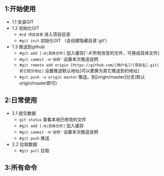 ## 1:开始使用
- 1.1 安装GIT
- 1.2 初始化GIT
    + `#cd 项目目录`     进入项目目录 
    + `#git init`     初始化GIT （会创建隐藏目录‘.git’）
- 1.3 推送到github
    + `#git add [-A|具体文件]`    加入缓存['-A'所有改变的文件，可换成具体文件]
    + `#git commit -m'说明'`  设置本次推送说明
    + `#git remote add origin [https://github.com/[用户名]/[项目名].git|其它提交地址]`     设置推送默认地址[可以更换为其它推送到的地址]
    + `#git push -u origin master`     推送。到[origin/master]分支(默认origin/master即可)             

## 2:日常使用
- 2.1 提交数据
    + `git status` 查看本地已修改的文件
    + `#git add [-A|具体文件]`  加入缓存
    + `#git commit -m'说明'`  设置本次推送说明
    + `#git push`   推送
- 2.2 拉取数据
    + `#git pull`   拉取          

## 3:所有命令